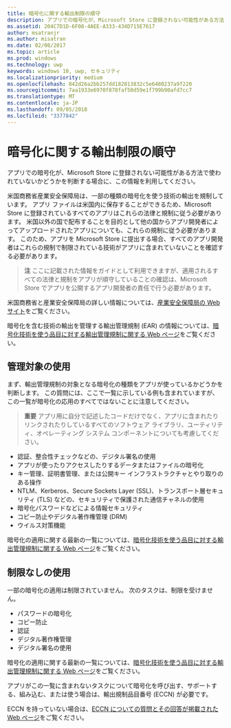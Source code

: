 ```yaml
---
title: 暗号化に関する輸出制限の順守
description: アプリでの暗号化が、Microsoft Store に登録されない可能性がある方法で使われていないかどうかを判断する場合に、この情報を利用してください。
ms.assetid: 204C7D1D-6F08-4AEE-A333-434D715E7617
author: msatranjr
ms.author: misatran
ms.date: 02/08/2017
ms.topic: article
ms.prod: windows
ms.technology: uwp
keywords: windows 10, uwp, セキュリティ
ms.localizationpriority: medium
ms.openlocfilehash: 842d26a2bb257dd182813832c5e6480237a9f220
ms.sourcegitcommit: 7aa1933e6970f878faf50d59e1f799b90afd7cc7
ms.translationtype: MT
ms.contentlocale: ja-JP
ms.lasthandoff: 09/05/2018
ms.locfileid: "3377842"
---
```

# <a name="export-restrictions-on-cryptography"></a>暗号化に関する輸出制限の順守



アプリでの暗号化が、Microsoft Store に登録されない可能性がある方法で使われていないかどうかを判断する場合に、この情報を利用してください。

米国商務省産業安全保障局は、一部の種類の暗号化を使う技術の輸出を規制しています。 アプリ ファイルは米国内に保存することができるため、Microsoft Store に登録されているすべてのアプリはこれらの法律と規制に従う必要があります。 米国以外の国で配布することを目的として他の国からアプリ開発者によってアップロードされたアプリについても、これらの規制に従う必要があります。 このため、アプリを Microsoft Store に提出する場合、すべてのアプリ開発者はこれらの規制で制限されている技術がアプリに含まれていないことを確認する必要があります。

> **注**  ここに記載された情報をガイドとして利用できますが、適用されるすべての法律と規制をアプリが順守していることの確認は、Microsoft Store でアプリを公開するアプリ開発者の責任で行う必要があります。

 

米国商務省と産業安全保障局の詳しい情報については、[産業安全保障局の Web サイト](http://go.microsoft.com/fwlink/p/?LinkID=245644)をご覧ください。

暗号化を含む技術の輸出を管理する輸出管理規制 (EAR) の情報については、[暗号化技術を使う品目に対する輸出管理規制に関する Web ページ](http://go.microsoft.com/fwlink/p/?LinkID=245645)をご覧ください。

## <a name="governed-uses"></a>管理対象の使用

まず、輸出管理規制の対象となる暗号化の種類をアプリが使っているかどうかを判断します。 この質問には、ここで一覧に示している例も含まれていますが、この一覧が暗号化の応用のすべてではないことに注意してください。

> **重要** アプリ用に自分で記述したコードだけでなく、アプリに含まれたりリンクされたりしているすべてのソフトウェア ライブラリ、ユーティリティ、オペレーティング システム コンポーネントについても考慮してください。

-   認証、整合性チェックなどの、デジタル署名の使用
-   アプリが使ったりアクセスしたりするデータまたはファイルの暗号化
-   キー管理、証明書管理、または公開キー インフラストラクチャとやり取りのある操作
-   NTLM、Kerberos、Secure Sockets Layer (SSL)、トランスポート層セキュリティ (TLS) などの、セキュリティで保護された通信チャネルの使用
-   暗号化パスワードなどによる情報セキュリティ
-   コピー防止やデジタル著作権管理 (DRM)
-   ウイルス対策機能

暗号化の適用に関する最新の一覧については、[暗号化技術を使う品目に対する輸出管理規制に関する Web ページ](http://go.microsoft.com/fwlink/p/?LinkID=245645)をご覧ください。

## <a name="non-restricted-uses"></a>制限なしの使用

一部の暗号化の適用は制限されていません。 次のタスクは、制限を受けません。

-   パスワードの暗号化
-   コピー防止
-   認証
-   デジタル著作権管理
-   デジタル署名の使用

暗号化の適用に関する最新の一覧については、[暗号化技術を使う品目に対する輸出管理規制に関する Web ページ](http://go.microsoft.com/fwlink/p/?LinkID=245645)をご覧ください。

アプリがこの一覧に含まれないタスクについて暗号化を呼び出す、サポートする、組み込む、または使う場合は、輸出規制品目番号 (ECCN) が必要です。

ECCN を持っていない場合は、[ECCN についての質問とその回答が掲載された Web ページ](http://go.microsoft.com/fwlink/p/?LinkID=245646)をご覧ください。
